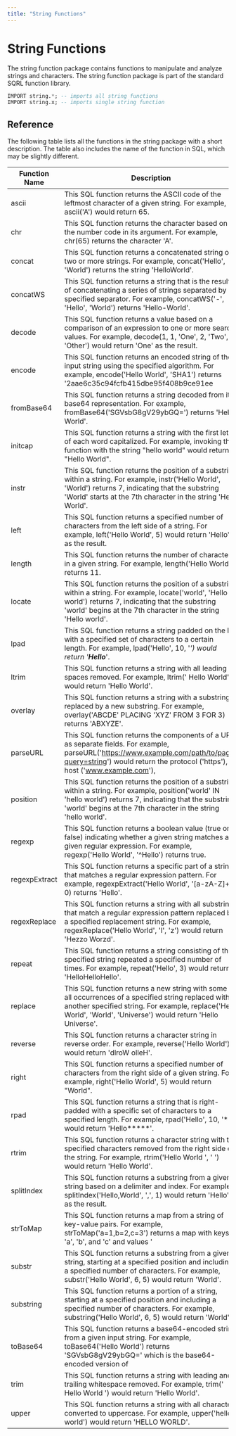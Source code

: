 ```yaml
---
title: "String Functions"
---
```


# String Functions

The string function package contains functions to manipulate and analyze strings and characters. The string function package is part of the standard SQRL function library.

```sql
IMPORT string.*; -- imports all string functions
IMPORT string.x; -- imports single string function
```

## Reference

The following table lists all the functions in the string package with a short description. The table also includes the name of the function in SQL, which may be slightly different.

| Function Name         | Description   | SQL Name   |
|-----------------------|---------------|------------|
| ascii | This SQL function returns  the ASCII code of the leftmost character of a given string. For example, ascii('A') would return 65. | ASCII | 
| chr | This SQL function returns  the character based on the number code in its argument. For example, chr(65) returns the character 'A'. | CHR | 
| concat | This SQL function returns  a concatenated string of two or more strings. For example, concat('Hello', 'World') returns the string 'HelloWorld'. | CONCAT_FUNCTION | 
| concatWS | This SQL function returns  a string that is the result of concatenating a series of strings separated by a specified separator. For example, concatWS('-', 'Hello', 'World') returns 'Hello-World'. | CONCAT_WS | 
| decode | This SQL function returns  a value based on a comparison of an expression to one or more search values. For example, decode(1, 1, 'One', 2, 'Two', 'Other') would return 'One' as the result. | DECODE | 
| encode | This SQL function returns  an encoded string of the input string using the specified algorithm. For example, encode('Hello World', 'SHA1') returns '2aae6c35c94fcfb415dbe95f408b9ce91ee | ENCODE | 
| fromBase64 | This SQL function returns  a string decoded from its base64 representation. For example, fromBase64('SGVsbG8gV29ybGQ=') returns 'Hello World'. | FROM_BASE64 | 
| initcap | This SQL function returns  a string with the first letter of each word capitalized. For example, invoking the function with the string "hello world" would return "Hello World". | INITCAP | 
| instr | This SQL function returns  the position of a substring within a string. For example, instr('Hello World', 'World') returns 7, indicating that the substring 'World' starts at the 7th character in the string 'Hello World'. | INSTR | 
| left | This SQL function returns  a specified number of characters from the left side of a string. For example, left('Hello World', 5) would return 'Hello' as the result. | LEFT | 
| length | This SQL function returns  the number of characters in a given string. For example, length('Hello World') returns 11. | CHAR_LENGTH | 
| locate | This SQL function returns  the position of a substring within a string. For example, locate('world', 'Hello world') returns 7, indicating that the substring 'world' begins at the 7th character in the string 'Hello world'. | LOCATE | 
| lpad | This SQL function returns  a string padded on the left with a specified set of characters to a certain length. For example, lpad('Hello', 10, '*') would return '**Hello***'. | LPAD | 
| ltrim | This SQL function returns  a string with all leading spaces removed. For example, ltrim('  Hello World') would return 'Hello World'. | LTRIM | 
| overlay | This SQL function returns  a string with a substring replaced by a new substring. For example, overlay('ABCDE' PLACING 'XYZ' FROM 3 FOR 3) returns 'ABXYZE'. | OVERLAY | 
| parseURL | This SQL function returns  the components of a URL as separate fields. For example, parseURL('https://www.example.com/path/to/page?query=string') would return the protocol ('https'), host ('www.example.com'), | PARSE_URL | 
| position | This SQL function returns  the position of a substring within a string. For example, position('world' IN 'hello world') returns 7, indicating that the substring 'world' begins at the 7th character in the string 'hello world'. | POSITION | 
| regexp | This SQL function returns  a boolean value (true or false) indicating whether a given string matches a given regular expression. For example, regexp('Hello World', '^Hello') returns true. | REGEXP | 
| regexpExtract | This SQL function returns  a specific part of a string that matches a regular expression pattern. For example, regexpExtract('Hello World', '[a-zA-Z]+', 0) returns 'Hello'. | REGEXP_EXTRACT | 
| regexReplace | This SQL function returns  a string with all substrings that match a regular expression pattern replaced by a specified replacement string. For example, regexReplace('Hello World', 'l', 'z') would return 'Hezzo Worzd'. | REGEXP_REPLACE | 
| repeat | This SQL function returns  a string consisting of the specified string repeated a specified number of times. For example, repeat('Hello', 3) would return 'HelloHelloHello'. | REPEAT | 
| replace | This SQL function returns  a new string with some or all occurrences of a specified string replaced with another specified string. For example, replace('Hello World', 'World', 'Universe') would return 'Hello Universe'. | REPLACE | 
| reverse | This SQL function returns  a character string in reverse order. For example, reverse('Hello World') would return 'dlroW olleH'. | REVERSE | 
| right | This SQL function returns  a specified number of characters from the right side of a given string. For example, right('Hello World', 5) would return "World". | RIGHT | 
| rpad | This SQL function returns  a string that is right-padded with a specific set of characters to a specified length. For example, rpad('Hello', 10, '*') would return 'Hello*****'. | RPAD | 
| rtrim | This SQL function returns  a character string with the specified characters removed from the right side of the string. For example, rtrim('Hello World  ', ' ') would return 'Hello World'. | RTRIM | 
| splitIndex | This SQL function returns  a substring from a given string based on a delimiter and index. For example, splitIndex('Hello,World', ',', 1) would return 'Hello' as the result. | SPLIT_INDEX | 
| strToMap | This SQL function returns  a map from a string of key-value pairs. For example, strToMap('a=1,b=2,c=3') returns a map with keys 'a', 'b', and 'c' and values ' | STR_TO_MAP | 
| substr | This SQL function returns  a substring from a given string, starting at a specified position and including a specified number of characters. For example, substr('Hello World', 6, 5) would return 'World'. | SUBSTR | 
| substring | This SQL function returns  a portion of a string, starting at a specified position and including a specified number of characters. For example, substring('Hello World', 6, 5) would return 'World'. | SUBSTRING | 
| toBase64 | This SQL function returns  a base64-encoded string from a given input string. For example, toBase64('Hello World') returns 'SGVsbG8gV29ybGQ=' which is the base64-encoded version of | TO_BASE64 | 
| trim | This SQL function returns  a string with leading and trailing whitespace removed. For example, trim('  Hello World  ') would return 'Hello World'. | TRIM | 
| upper | This SQL function returns  a string with all characters converted to uppercase. For example, upper('hello world') would return 'HELLO WORLD'. | UPPER |
